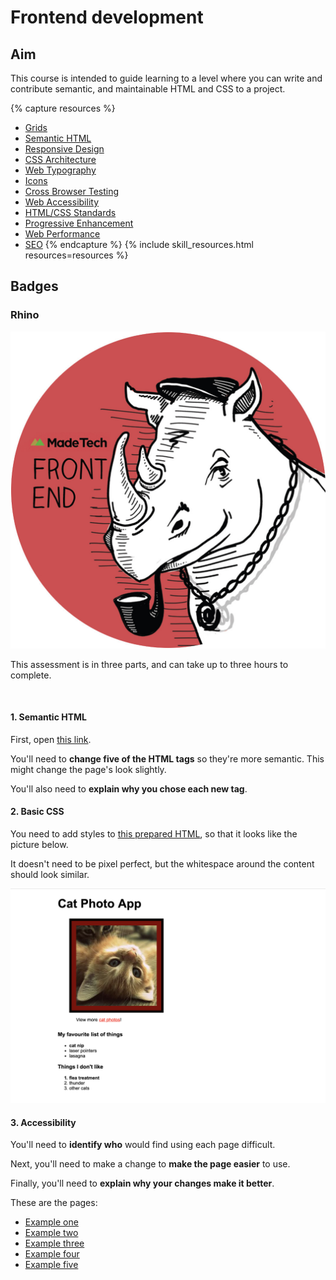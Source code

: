 # Frontend development

## Aim
This course is intended to guide learning to a level where you can write and contribute semantic, and maintainable HTML and CSS to a project.

{% capture resources %}
- [Grids](./resources/grids.md)
- [Semantic HTML](./resources/semantic-html.md)
- [Responsive Design](./resources/responsive-design.md)
- [CSS Architecture](./resources/css-architecture.md)
- [Web Typography](./resources/web-typography.md)
- [Icons](./resources/icons.md)
- [Cross Browser Testing](./resources/cross-browser-testing.md)
- [Web Accessibility](./resources/web-accessibility.md)
- [HTML/CSS Standards](./resources/html-css-standards.md)
- [Progressive Enhancement](./resources/progressive-enhancement.md)
- [Web Performance](./resources/web-performance.md)
- [SEO](./resources/seo.md)
{% endcapture %}
{% include skill_resources.html resources=resources %}


## Badges

### Rhino

<img class="BadgeImg" alt="Rhino" src="./rhino.jpg" />

This assessment is in three parts, and can take up to three hours to complete.

<br clear=both>

#### 1. Semantic HTML

First, open [this link][rhino-semantic-html-page].

You'll need to **change five of the HTML tags** so they're more semantic. This might change the page's look slightly.

You'll also need to **explain why you chose each new tag**.

[rhino-semantic-html-page]: https://codepen.io/kjdchapman/pen/zXzQYw

#### 2. Basic CSS

You need to add styles to [this prepared HTML][rhino-unstyled-html-page], so that it looks like the picture below.

It doesn't need to be pixel perfect, but the whitespace around the content should look similar.

![How the webpage should look](resources/rhino-expected-styles.png)

[rhino-unstyled-html-page]: https://codepen.io/kjdchapman/pen/mgwYKZ

#### 3. Accessibility

You'll need to **identify who** would find using each page difficult.

Next, you'll need to make a change to **make the page easier** to use.

Finally, you'll need to **explain why your changes make it better**.

These are the pages:

* [Example one][rhino-big-button]
* [Example two][rhino-delivery-healthchecks]
* [Example three][rhino-control-panel]
* [Example four][rhino-click-heres]
* [Example five][rhino-favourite-number]

[rhino-big-button]: https://codepen.io/anon/pen/YbQyEL
[rhino-delivery-healthchecks]: https://codepen.io/anon/pen/WBOQXV
[rhino-control-panel]: https://codepen.io/anon/pen/xNrZbW
[rhino-click-heres]: https://codepen.io/anon/pen/WBOQLb
[rhino-favourite-number]: https://codepen.io/anon/pen/YbQwbP